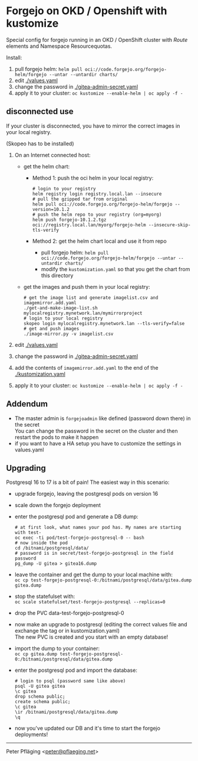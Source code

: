 # Forgejo on OKD / Openshift with kustomize

Special config for forgejo running in an OKD / OpenShift cluster with *Route* elements and Namespace Resourcequotas.

Install:

1. pull forgejo helm: `helm pull oci://code.forgejo.org/forgejo-helm/forgejo --untar --untardir charts/`
1. edit [./values.yaml](./values.yaml)
1. change the password in [./gitea-admin-secret.yaml](./gitea-admin-secret.yaml)
1. apply it to your cluster: `oc kustomize --enable-helm | oc apply -f -`

## disconnected use

If your cluster is disconnected, you have to mirror the correct images in your local registry.

(Skopeo has to be installed)

1. On an Internet connected host:

    - get the helm chart:

      - Method 1: push the oci helm in your local registry:

          ```shell
          # login to your registry
          helm registry login registry.local.lan --insecure
          # pull the gzipped tar from original
          helm pull oci://code.forgejo.org/forgejo-helm/forgejo --version=10.1.2
          # push the helm repo to your registry (org=myorg)
          helm push forgejo-10.1.2.tgz oci://registry.local.lan/myorg/forgejo-helm --insecure-skip-tls-verify
          ```

      - Method 2: get the helm chart local and use it from repo

        - pull forgejo helm: `helm pull oci://code.forgejo.org/forgejo-helm/forgejo --untar --untardir charts/`
        - modify the `kustomization.yaml` so that you get the chart from this directory

    - get the images and push them in your local registry:

      ```shell
      # get the image list and generate imagelist.csv and imagemirror.add.yaml
      ./get-and-make-image-list.sh mylocalregistry.mynetwork.lan/mymirrorproject
      # login to your local registry
      skopeo login mylocalregistry.mynetwork.lan --tls-verify=false 
      # get and push images
      ./image-mirror.py -v imagelist.csv
      ```

1. edit [./values.yaml](./values.yaml)
1. change the password in [./gitea-admin-secret.yaml](./gitea-admin-secret.yaml)
1. add the contents of `imagemirror.add.yaml` to the end of the [./kustomization.yaml](./kustomization.yaml)
1. apply it to your cluster: `oc kustomize --enable-helm | oc apply -f -`

## Addendum

- The master admin is `forgejoadmin` like defined (password down there) in the secret  
  You can change the password in the secret on the cluster and then restart the pods to make it happen
- if you want to have a HA setup you have to customize the settings in values.yaml


## Upgrading

Postgresql 16 to 17 is a bit of pain! The easiest way in this scenario:

- upgrade forgejo, leaving the postgresql pods on version 16
- scale down the forgejo deployment
- enter the postgresql pod and generate a DB dump:

    ```shell
    # at first look, what names your pod has. My names are starting with test-
    oc exec -ti pod/test-forgejo-postgresql-0 -- bash
    # now inside the pod
    cd /bitnami/postgresql/data/
    # password is in secret/test-forgejo-postgresql in the field password
    pg_dump -U gitea > gitea16.dump
    ```

- leave the container and get the dump to your local machine with:  
    `oc cp test-forgejo-postgresql-0:/bitnami/postgresql/data/gitea.dump gitea.dump`
- stop the statefulset with:  
    `oc scale statefulset/test-forgejo-postgresql --replicas=0`
- drop the PVC data-test-forgejo-postgresql-0
- now make an upgrade to postgresql (editing the correct values file and exchange the tag or in kustomization.yaml)  
    The new PVC is created and you start with an empty database!
- import the dump to your container:  
    `oc cp gitea.dump test-forgejo-postgresql-0:/bitnami/postgresql/data/gitea.dump`
- enter the postgresql pod and import the database:

    ```shell
    # login to psql (password same like above)
    psql -U gitea gitea
    \c gitea
    drop schema public;
    create schema public;
    \c gitea
    \ir /bitnami/postgresql/data/gitea.dump
    \q
    ```

- now you've updated our DB and it's time to start the forgejo deployments!

---
Peter Pfläging <<peter@pflaeging.net>>
